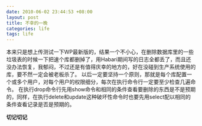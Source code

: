 ```yaml
--- 
date: 2010-06-02 23:44:53 +08:00
layout: post
title: 不幸的一晚
categories: life
tags: life
---
```

本来只是想上传测试一下WP最新版的，结果一个不小心，在删除数据库里的一些垃圾表的时候一下把速个库都删掉了，用Habari期间写的日志全都丢了，而且还没办法恢复，我郁闷，不过还是有值得庆幸的地方的，好在没碰到生产系统使用的库，要不然一定会被老板杀了。
以后一定要坚持一个原则，那就是每个库配置一个或多个用户，对每个用户的权限细分，每次在执行命令行一定要至少检查几遍命令。
在执行drop命令行先用show命令和相同的条件查看要删除的东西是不是预期的，同样，在执行delete和update这种破坏性命令时也要先用select配以相同的条件查看记录是否是预期的。

**切记切记**
